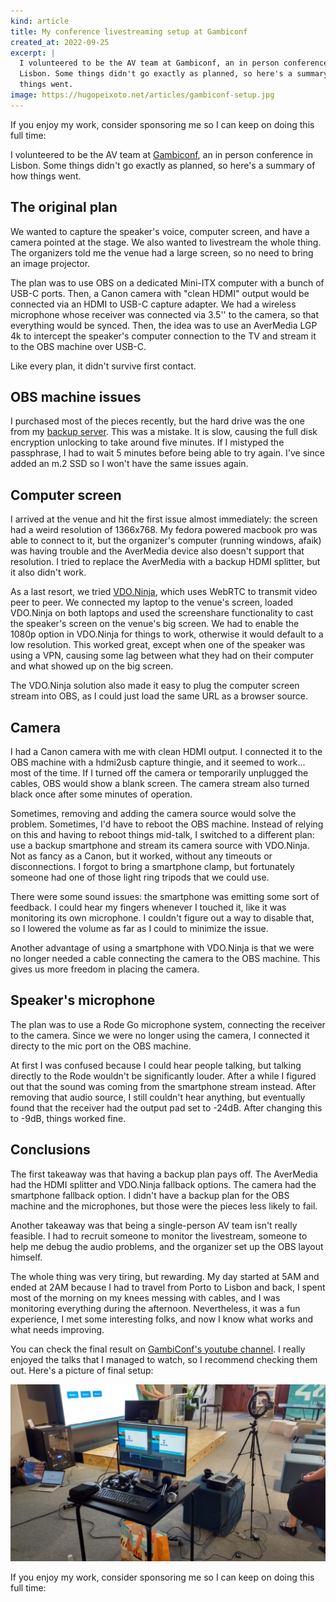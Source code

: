 ```yaml
---
kind: article
title: My conference livestreaming setup at Gambiconf
created_at: 2022-09-25
excerpt: |
  I volunteered to be the AV team at Gambiconf, an in person conference in
  Lisbon. Some things didn't go exactly as planned, so here's a summary of how
  things went.
image: https://hugopeixoto.net/articles/gambiconf-setup.jpg
---
```


<aside markdown="1">
  If you enjoy my work, consider sponsoring me so I can keep on doing this full
  time: <https://github.com/sponsors/hugopeixoto>
</aside>

I volunteered to be the AV team at [Gambiconf](https://gambiconf.dev/), an in
person conference in Lisbon. Some things didn't go exactly as planned, so
here's a summary of how things went.


## The original plan

We wanted to capture the speaker's voice, computer screen, and have a camera
pointed at the stage. We also wanted to livestream the whole thing. The
organizers told me the venue had a large screen, so no need to bring an image
projector.

The plan was to use OBS on a dedicated Mini-ITX computer with a bunch of USB-C
ports. Then, a Canon camera with "clean HDMI" output would be connected via an
HDMI to USB-C capture adapter. We had a wireless microphone whose receiver was
connected via 3.5'' to the camera, so that everything would be synced. Then,
the idea was to use an AverMedia LGP 4k to intercept the speaker's computer
connection to the TV and stream it to the OBS machine over USB-C.

Like every plan, it didn't survive first contact.

## OBS machine issues

I purchased most of the pieces recently, but the hard drive was the one from my
[backup server][backup-server]. This was a mistake. It is slow, causing the
full disk encryption unlocking to take around five minutes. If I mistyped the
passphrase, I had to wait 5 minutes before being able to try again. I've since
added an m.2 SSD so I won't have the same issues again.


## Computer screen

I arrived at the venue and hit the first issue almost immediately: the screen
had a weird resolution of 1366x768. My fedora powered macbook pro was able to
connect to it, but the organizer's computer (running windows, afaik) was having
trouble and the AverMedia device also doesn't support that resolution. I tried
to replace the AverMedia with a backup HDMI splitter, but it also didn't work.

As a last resort, we tried [VDO.Ninja][vdo], which uses WebRTC to transmit
video peer to peer. We connected my laptop to the venue's screen, loaded
VDO.Ninja on both laptops and used the screenshare functionality to cast the
speaker's screen on the venue's big screen. We had to enable the 1080p option
in VDO.Ninja for things to work, otherwise it would default to a low
resolution. This worked great, except when one of the speaker was using a VPN,
causing some lag between what they had on their computer and what showed up on
the big screen.

The VDO.Ninja solution also made it easy to plug the computer screen stream
into OBS, as I could just load the same URL as a browser source.


## Camera

I had a Canon camera with me with clean HDMI output. I connected it to the OBS
machine with a hdmi2usb capture thingie, and it seemed to work... most of the
time. If I turned off the camera or temporarily unplugged the cables, OBS would
show a blank screen. The camera stream also turned black once after some
minutes of operation.

Sometimes, removing and adding the camera source would solve the problem.
Sometimes, I'd have to reboot the OBS machine. Instead of relying on this and
having to reboot things mid-talk, I switched to a different plan: use a backup
smartphone and stream its camera source with VDO.Ninja. Not as fancy as a
Canon, but it worked, without any timeouts or disconnections. I forgot to bring
a smartphone clamp, but fortunately someone had one of those light ring tripods
that we could use.

There were some sound issues: the smartphone was emitting some sort of
feedback. I could hear my fingers whenever I touched it, like it was monitoring
its own microphone. I couldn't figure out a way to disable that, so I lowered
the volume as far as I could to minimize the issue.

Another advantage of using a smartphone with VDO.Ninja is that we were no
longer needed a cable connecting the camera to the OBS machine. This gives us
more freedom in placing the camera.


## Speaker's microphone

The plan was to use a Rode Go microphone system, connecting the receiver to the
camera. Since we were no longer using the camera, I connected it directy to the
mic port on the OBS machine.

At first I was confused because I could hear people talking, but talking
directly to the Rode wouldn't be significantly louder. After a while I figured
out that the sound was coming from the smartphone stream instead. After
removing that audio source, I still couldn't hear anything, but eventually
found that the receiver had the output pad set to -24dB. After changing this to
-9dB, things worked fine.


## Conclusions

The first takeaway was that having a backup plan pays off. The AverMedia had
the HDMI splitter and VDO.Ninja fallback options. The camera had the smartphone
fallback option. I didn't have a backup plan for the OBS machine and the
microphones, but those were the pieces less likely to fail.

Another takeaway was that being a single-person AV team isn't really feasible.
I had to recruit someone to monitor the livestream, someone to help me debug
the audio problems, and the organizer set up the OBS layout himself.

The whole thing was very tiring, but rewarding. My day started at 5AM and ended
at 2AM because I had to travel from Porto to Lisbon and back, I spent most of
the morning on my knees messing with cables, and I was monitoring everything
during the afternoon. Nevertheless, it was a fun experience, I met some
interesting folks, and now I know what works and what needs improving.

You can check the final result on [GambiConf's youtube
channel](https://www.youtube.com/watch?v=EVJZavbMThs). I really enjoyed the
talks that I managed to watch, so I recommend checking them out. Here's a
picture of final setup:

![](gambiconf-setup.jpg)


<aside markdown="1">
  If you enjoy my work, consider sponsoring me so I can keep on doing this full
  time: <https://github.com/sponsors/hugopeixoto>
</aside>

[backup-server]: /articles/upgrading-my-backup-servers-hard-drive.html
[vdo]: https://vdo.ninja
